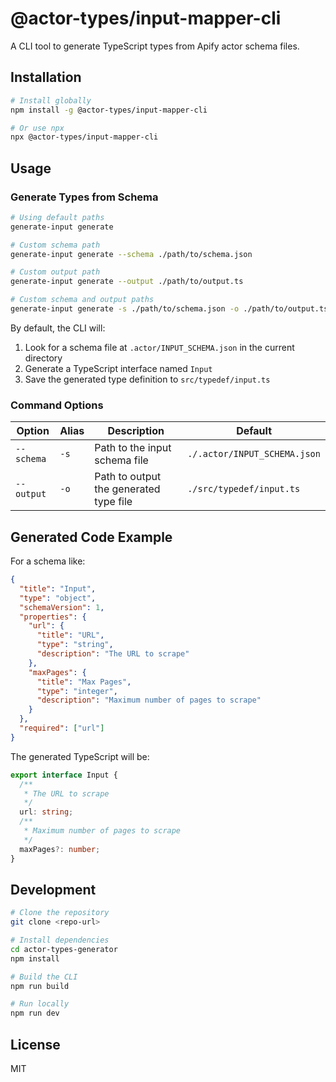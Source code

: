 # @actor-types/input-mapper-cli

A CLI tool to generate TypeScript types from Apify actor schema files.

## Installation

```bash
# Install globally
npm install -g @actor-types/input-mapper-cli

# Or use npx
npx @actor-types/input-mapper-cli
```

## Usage

### Generate Types from Schema

```bash
# Using default paths
generate-input generate

# Custom schema path
generate-input generate --schema ./path/to/schema.json

# Custom output path
generate-input generate --output ./path/to/output.ts

# Custom schema and output paths
generate-input generate -s ./path/to/schema.json -o ./path/to/output.ts
```

By default, the CLI will:
1. Look for a schema file at `.actor/INPUT_SCHEMA.json` in the current directory
2. Generate a TypeScript interface named `Input`
3. Save the generated type definition to `src/typedef/input.ts`

### Command Options

| Option     | Alias | Description                            | Default                      |
| ---------- | ----- | -------------------------------------- | ---------------------------- |
| `--schema` | `-s`  | Path to the input schema file          | `./.actor/INPUT_SCHEMA.json` |
| `--output` | `-o`  | Path to output the generated type file | `./src/typedef/input.ts`     |

## Generated Code Example

For a schema like:

```json
{
  "title": "Input",
  "type": "object",
  "schemaVersion": 1,
  "properties": {
    "url": {
      "title": "URL",
      "type": "string",
      "description": "The URL to scrape"
    },
    "maxPages": {
      "title": "Max Pages",
      "type": "integer",
      "description": "Maximum number of pages to scrape"
    }
  },
  "required": ["url"]
}
```

The generated TypeScript will be:

```typescript
export interface Input {
  /**
   * The URL to scrape
   */
  url: string;
  /**
   * Maximum number of pages to scrape
   */
  maxPages?: number;
}
```

## Development

```bash
# Clone the repository
git clone <repo-url>

# Install dependencies
cd actor-types-generator
npm install

# Build the CLI
npm run build

# Run locally
npm run dev
```

## License

MIT
